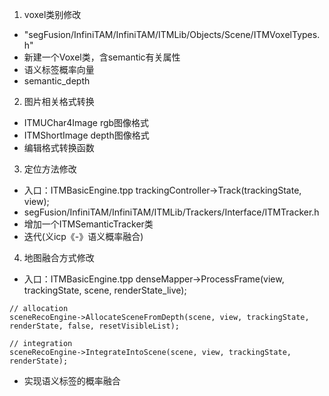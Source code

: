 <!--
 * @Author: your name
 * @Date: 2019-12-30 14:02:16
 * @LastEditTime: 2019-12-30 15:30:59
 * @LastEditors: Please set LastEditors
 * @Description: In User Settings Edit
 * @FilePath: /InfiniTAM/Todo.md
 -->
1. voxel类别修改
- "segFusion/InfiniTAM/InfiniTAM/ITMLib/Objects/Scene/ITMVoxelTypes.h"
- 新建一个Voxel类，含semantic有关属性
- 语义标签概率向量
- semantic_depth
2. 图片相关格式转换
- ITMUChar4Image rgb图像格式
- ITMShortImage depth图像格式
- 编辑格式转换函数
3. 定位方法修改
- 入口：ITMBasicEngine.tpp trackingController->Track(trackingState, view);
- segFusion/InfiniTAM/InfiniTAM/ITMLib/Trackers/Interface/ITMTracker.h
- 增加一个ITMSemanticTracker类
- 迭代(义icp《-》语义概率融合)
4. 地图融合方式修改
- 入口：ITMBasicEngine.tpp denseMapper->ProcessFrame(view, trackingState, scene, renderState_live);
```	
// allocation
sceneRecoEngine->AllocateSceneFromDepth(scene, view, trackingState, renderState, false, resetVisibleList);

// integration
sceneRecoEngine->IntegrateIntoScene(scene, view, trackingState, renderState);
```
- 实现语义标签的概率融合